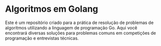 # Algoritmos em Golang

Este é um repositório criado para a prática de resolução de problemas de algoritmos utilizando a linguagem de programação Go. Aqui você encontrará diversas soluções para problemas comuns em competições de programação e entrevistas técnicas.